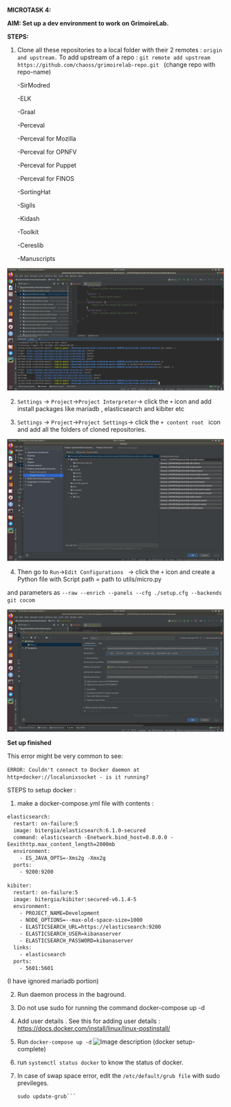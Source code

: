 **MICROTASK 4:**

**AIM: Set up a dev environment to work on GrimoireLab.**

**STEPS:**


1. Clone all these repositories to a local folder with their 2 remotes : ```origin and upstream.``` 
To add upstream of a repo : ```git remote add upstream https://github.com/chaoss/grimoirelab-repo.git ```  (change repo with repo-name)

	-SirModred

	-ELK

	-Graal

	-Perceval

	-Perceval for Mozilla

	-Perceval for OPNFV

	-Perceval for Puppet

	-Perceval for FINOS

	-SortingHat

	-Sigils

	-Kidash

	-Toolkit

	-Cereslib

	-Manuscripts

![Image description](https://github.com/ria18405/Microtasks/blob/master/Microtask4/remotes.png)

2. ```Settings``` -> ```Project```->```Project Interpreter```-> click the ```+``` icon and add install packages like mariadb , elasticsearch and kibiter etc

3. ```Settings``` -> ```Project```->```Project Settings```-> click the ```+ content root ``` icon and add all the folders of cloned repositories.

![Image description](https://github.com/ria18405/Microtasks/blob/master/Microtask4/ProjectStructure.png)


4. Then go to ```Run```->```Edit Configurations ``` -> click the ```+``` icon and create a Python file with Script path = path to utils/micro.py 

and parameters as ```--raw --enrich --panels --cfg ./setup.cfg --backends git cocom```

![Image description](https://github.com/ria18405/Microtasks/blob/master/Microtask4/micro.png)

**Set up finished**

This error might be very common to see: 

```ERROR: Couldn't connect to Docker daemon at http+docker://localunixsocket - is it running?``` 

STEPS to setup docker : 
1. make a docker-compose.yml file with contents : 
```
elasticsearch:
  restart: on-failure:5
  image: bitergia/elasticsearch:6.1.0-secured
  command: elasticsearch -Enetwork.bind_host=0.0.0.0 -Eexithttp.max_content_length=2000mb
  environment:
    - ES_JAVA_OPTS=-Xms2g -Xmx2g
  ports:
    - 9200:9200

kibiter:
  restart: on-failure:5
  image: bitergia/kibiter:secured-v6.1.4-5
  environment:
    - PROJECT_NAME=Development
    - NODE_OPTIONS=--max-old-space-size=1000
    - ELASTICSEARCH_URL=https://elasticsearch:9200
    - ELASTICSEARCH_USER=kibanaserver
    - ELASTICSEARCH_PASSWORD=kibanaserver
  links:
    - elasticsearch
  ports:
    - 5601:5601

``` 
(I have ignored mariadb portion)

2. Run daemon process in the baground. 

3. Do not use sudo for running the command docker-compose up -d

4. Add user details . See this for adding user details : https://docs.docker.com/install/linux/linux-postinstall/

5. Run ```docker-compose up -d```
![Image description](https://github.com/ria18405/Microtasks/blob/master/Microtask4/dockersetup.png)
(docker setup- complete)

6. run ```systemctl status docker``` to know the status of docker.

7. In case of swap space error, edit the ```/etc/default/grub file``` with sudo previleges.
	```GRUB_CMDLINE_LINUX="cgroup_enable=memory swapaccount=1"
	sudo update-grub```

